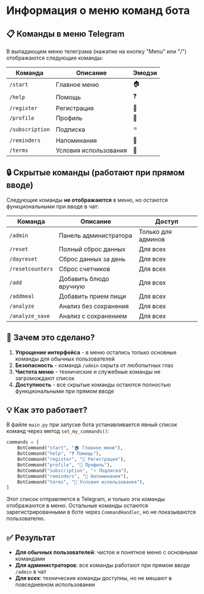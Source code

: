 # Информация о меню команд бота

## 📋 Команды в меню Telegram

В выпадающем меню телеграма (нажатие на кнопку "Menu" или "/") отображаются следующие команды:

| Команда | Описание | Эмодзи |
|---------|----------|--------|
| `/start` | Главное меню | 🏠 |
| `/help` | Помощь | ❓ |
| `/register` | Регистрация | 📝 |
| `/profile` | Профиль | 👤 |
| `/subscription` | Подписка | ⭐ |
| `/reminders` | Напоминания | 🔔 |
| `/terms` | Условия использования | 📄 |

## 🔒 Скрытые команды (работают при прямом вводе)

Следующие команды **не отображаются** в меню, но остаются функциональными при вводе в чат:

| Команда | Описание | Доступ |
|---------|----------|--------|
| `/admin` | Панель администратора | Только для админов |
| `/reset` | Полный сброс данных | Для всех |
| `/dayreset` | Сброс данных за день | Для всех |
| `/resetcounters` | Сброс счетчиков | Для всех |
| `/add` | Добавить блюдо вручную | Для всех |
| `/addmeal` | Добавить прием пищи | Для всех |
| `/analyze` | Анализ без сохранения | Для всех |
| `/analyze_save` | Анализ с сохранением | Для всех |

## 🎯 Зачем это сделано?

1. **Упрощение интерфейса** - в меню остались только основные команды для обычных пользователей
2. **Безопасность** - команда `/admin` скрыта от любопытных глаз
3. **Чистота меню** - технические и служебные команды не загромождают список
4. **Доступность** - все скрытые команды остаются полностью функциональными при прямом вводе

## 💡 Как это работает?

В файле `main.py` при запуске бота устанавливается явный список команд через метод `set_my_commands()`:

```python
commands = [
    BotCommand("start", "🏠 Главное меню"),
    BotCommand("help", "❓ Помощь"),
    BotCommand("register", "📝 Регистрация"),
    BotCommand("profile", "👤 Профиль"),
    BotCommand("subscription", "⭐ Подписка"),
    BotCommand("reminders", "🔔 Напоминания"),
    BotCommand("terms", "📄 Условия использования"),
]
```

Этот список отправляется в Telegram, и только эти команды отображаются в меню. Остальные команды остаются зарегистрированными в боте через `CommandHandler`, но не показываются пользователю.

## ✅ Результат

- **Для обычных пользователей**: чистое и понятное меню с основными командами
- **Для администраторов**: все команды работают при прямом вводе `/admin` в чат
- **Для всех**: технические команды доступны, но не мешают в повседневном использовании

